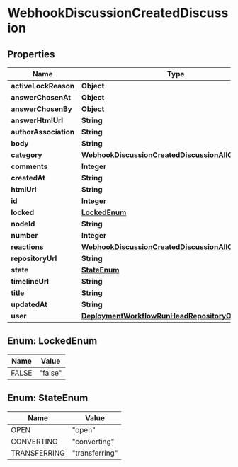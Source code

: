 

# WebhookDiscussionCreatedDiscussion


## Properties

| Name | Type | Description | Notes |
|------------ | ------------- | ------------- | -------------|
|**activeLockReason** | **Object** |  |  |
|**answerChosenAt** | **Object** |  |  |
|**answerChosenBy** | **Object** |  |  |
|**answerHtmlUrl** | **String** |  |  |
|**authorAssociation** | **String** |  |  |
|**body** | **String** |  |  |
|**category** | [**WebhookDiscussionCreatedDiscussionAllOfCategory**](WebhookDiscussionCreatedDiscussionAllOfCategory.md) |  |  |
|**comments** | **Integer** |  |  |
|**createdAt** | **String** |  |  |
|**htmlUrl** | **String** |  |  |
|**id** | **Integer** |  |  |
|**locked** | [**LockedEnum**](#LockedEnum) |  |  |
|**nodeId** | **String** |  |  |
|**number** | **Integer** |  |  |
|**reactions** | [**WebhookDiscussionCreatedDiscussionAllOfReactions**](WebhookDiscussionCreatedDiscussionAllOfReactions.md) |  |  [optional] |
|**repositoryUrl** | **String** |  |  |
|**state** | [**StateEnum**](#StateEnum) |  |  |
|**timelineUrl** | **String** |  |  [optional] |
|**title** | **String** |  |  |
|**updatedAt** | **String** |  |  |
|**user** | [**DeploymentWorkflowRunHeadRepositoryOwner**](DeploymentWorkflowRunHeadRepositoryOwner.md) |  |  |



## Enum: LockedEnum

| Name | Value |
|---- | -----|
| FALSE | &quot;false&quot; |



## Enum: StateEnum

| Name | Value |
|---- | -----|
| OPEN | &quot;open&quot; |
| CONVERTING | &quot;converting&quot; |
| TRANSFERRING | &quot;transferring&quot; |



